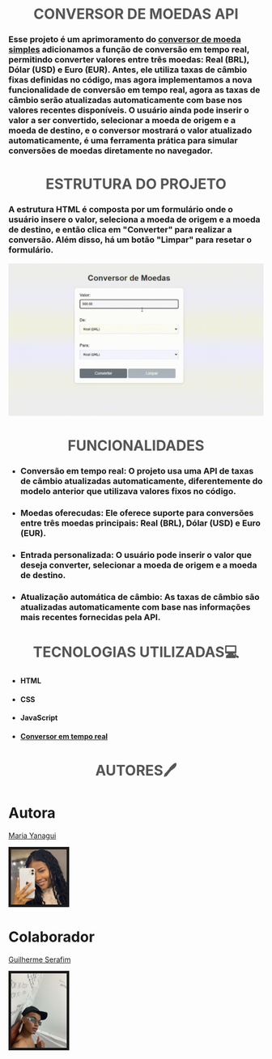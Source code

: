<h1 align="center" span style="color:#555">CONVERSOR DE MOEDAS API</h1></span>

### Esse projeto é um aprimoramento do [conversor de moeda simples](https://github.com/MariaYanagui/conversor) adicionamos a função de conversão em tempo real, permitindo converter valores entre três moedas: Real (BRL), Dólar (USD) e Euro (EUR). Antes, ele utiliza taxas de câmbio fixas definidas no código, mas agora implementamos a nova funcionalidade de conversão em tempo real, agora as taxas de câmbio serão atualizadas automaticamente com base nos valores recentes disponíveis.  O usuário ainda pode inserir o valor a ser convertido, selecionar a moeda de origem e a moeda de destino, e o conversor mostrará o valor atualizado automaticamente, é uma ferramenta prática para simular conversões de moedas diretamente no navegador.

<h1 align="center" span style="color:#555">ESTRUTURA DO PROJETO</h1></span>

### A estrutura HTML é composta por um formulário onde o usuário insere o valor, seleciona a moeda de origem e a moeda de destino, e então clica em "Converter" para realizar a conversão. Além disso, há um botão "Limpar" para resetar o formulário.

![alt text](conversor-API.gif)

<h1 align="center" span style="color:#555">FUNCIONALIDADES</h1></span>

* ### Conversão em tempo real: O projeto usa uma API de taxas de câmbio atualizadas automaticamente, diferentemente do modelo anterior que utilizava valores fixos no código.

* ### Moedas oferecudas: Ele oferece suporte para conversões entre três moedas principais: Real (BRL), Dólar (USD) e Euro (EUR).

* ### Entrada personalizada: O usuário pode inserir o valor que deseja converter, selecionar a moeda de origem e a moeda de destino.

* ### Atualização automática de câmbio: As taxas de câmbio são atualizadas automaticamente com base nas informações mais recentes fornecidas pela API.

<h1 align="center" span style="color:#555">TECNOLOGIAS UTILIZADAS💻</h1></span>

* #### HTML
* #### CSS
* #### JavaScript
* #### [Conversor em tempo real](https://v6.exchangerate-api.com/v6/f87e2fb406e3f4528418e43f/latest/USD)

<h1 align="center" span style="color:#555">AUTORES🖊️</h1></span>

# Autora

[Maria Yanagui](https://github.com/MariaYanagui)

<img src="yanagui.jpeg" width= 110px border=5px>

# Colaborador 
[Guilherme Serafim](https://github.com/Guilimas2)

<img src="gui.jpeg" width= 110px border=5px>

